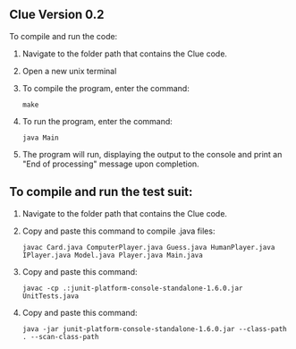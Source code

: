 

## Clue Version 0.2

To compile and run the code:

1) Navigate to the folder path that contains the Clue code.

2) Open a new unix terminal 

3) To compile the program, enter the command:

       make

4) To run the program, enter the command:

       java Main

5) The program will run, displaying the output to the console and print an "End of processing" message upon completion.


## To compile and run the test suit:

1) Navigate to the folder path that contains the Clue code.

2) Copy and paste this command to compile .java files: 

       javac Card.java ComputerPlayer.java Guess.java HumanPlayer.java IPlayer.java Model.java Player.java Main.java

3) Copy and paste this command:

       javac -cp .:junit-platform-console-standalone-1.6.0.jar UnitTests.java

4) Copy and paste this command:
       
       java -jar junit-platform-console-standalone-1.6.0.jar --class-path . --scan-class-path

